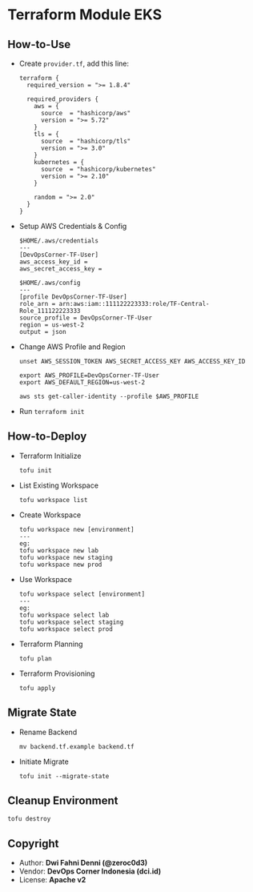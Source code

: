 # Terraform Module EKS

## How-to-Use

- Create `provider.tf`, add this line:

  ```
  terraform {
    required_version = ">= 1.8.4"

    required_providers {
      aws = {
        source  = "hashicorp/aws"
        version = ">= 5.72"
      }
      tls = {
        source  = "hashicorp/tls"
        version = ">= 3.0"
      }
      kubernetes = {
        source  = "hashicorp/kubernetes"
        version = ">= 2.10"
      }

      random = ">= 2.0"
    }
  }
  ```

- Setup AWS Credentials & Config

  ```
  $HOME/.aws/credentials
  ---
  [DevOpsCorner-TF-User]
  aws_access_key_id =
  aws_secret_access_key =

  $HOME/.aws/config
  ---
  [profile DevOpsCorner-TF-User]
  role_arn = arn:aws:iam::111122223333:role/TF-Central-Role_111122223333
  source_profile = DevOpsCorner-TF-User
  region = us-west-2
  output = json
  ```

- Change AWS Profile and Region

  ```
  unset AWS_SESSION_TOKEN AWS_SECRET_ACCESS_KEY AWS_ACCESS_KEY_ID

  export AWS_PROFILE=DevOpsCorner-TF-User
  export AWS_DEFAULT_REGION=us-west-2

  aws sts get-caller-identity --profile $AWS_PROFILE
  ```

- Run `terraform init`


## How-to-Deploy

- Terraform Initialize

  ```
  tofu init
  ```

- List Existing Workspace

  ```
  tofu workspace list
  ```

- Create Workspace

  ```
  tofu workspace new [environment]
  ---
  eg:
  tofu workspace new lab
  tofu workspace new staging
  tofu workspace new prod
  ```

- Use Workspace

  ```
  tofu workspace select [environment]
  ---
  eg:
  tofu workspace select lab
  tofu workspace select staging
  tofu workspace select prod
  ```

- Terraform Planning

  ```
  tofu plan
  ```

- Terraform Provisioning

  ```
  tofu apply
  ```

## Migrate State

- Rename Backend

  ```
  mv backend.tf.example backend.tf
  ```

- Initiate Migrate

  ```
  tofu init --migrate-state
  ```

## Cleanup Environment

```
tofu destroy
```

## Copyright

- Author: **Dwi Fahni Denni (@zeroc0d3)**
- Vendor: **DevOps Corner Indonesia (dci.id)**
- License: **Apache v2**
